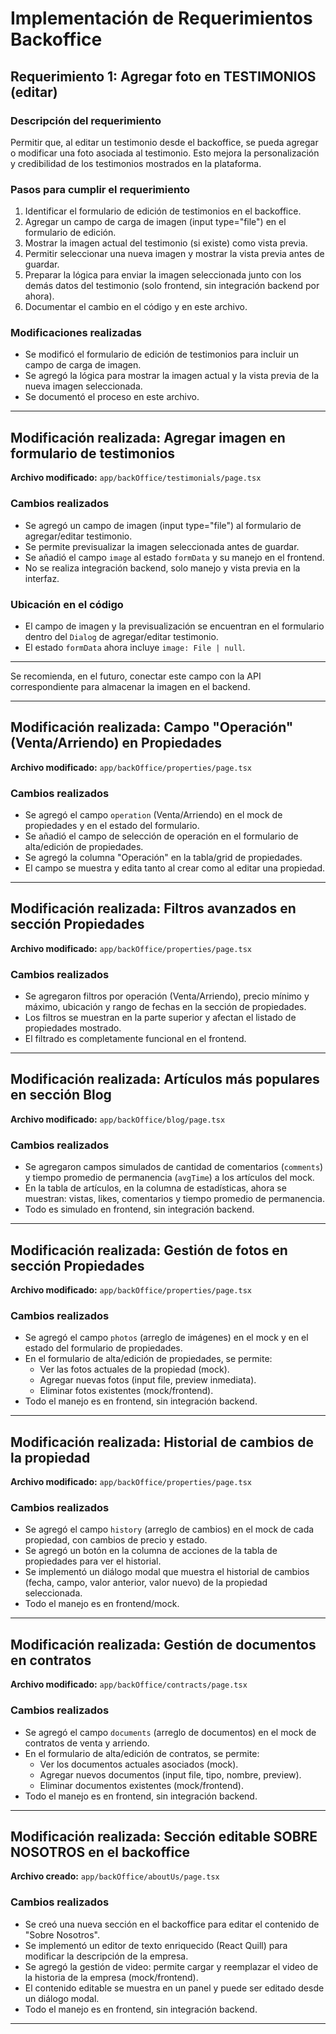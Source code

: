 # Implementación de Requerimientos Backoffice

## Requerimiento 1: Agregar foto en TESTIMONIOS (editar)

### Descripción del requerimiento
Permitir que, al editar un testimonio desde el backoffice, se pueda agregar o modificar una foto asociada al testimonio. Esto mejora la personalización y credibilidad de los testimonios mostrados en la plataforma.

### Pasos para cumplir el requerimiento
1. Identificar el formulario de edición de testimonios en el backoffice.
2. Agregar un campo de carga de imagen (input type="file") en el formulario de edición.
3. Mostrar la imagen actual del testimonio (si existe) como vista previa.
4. Permitir seleccionar una nueva imagen y mostrar la vista previa antes de guardar.
5. Preparar la lógica para enviar la imagen seleccionada junto con los demás datos del testimonio (solo frontend, sin integración backend por ahora).
6. Documentar el cambio en el código y en este archivo.

### Modificaciones realizadas
- Se modificó el formulario de edición de testimonios para incluir un campo de carga de imagen.
- Se agregó la lógica para mostrar la imagen actual y la vista previa de la nueva imagen seleccionada.
- Se documentó el proceso en este archivo.

---

## Modificación realizada: Agregar imagen en formulario de testimonios

**Archivo modificado:** `app/backOffice/testimonials/page.tsx`

### Cambios realizados
- Se agregó un campo de imagen (input type="file") al formulario de agregar/editar testimonio.
- Se permite previsualizar la imagen seleccionada antes de guardar.
- Se añadió el campo `image` al estado `formData` y su manejo en el frontend.
- No se realiza integración backend, solo manejo y vista previa en la interfaz.

### Ubicación en el código
- El campo de imagen y la previsualización se encuentran en el formulario dentro del `Dialog` de agregar/editar testimonio.
- El estado `formData` ahora incluye `image: File | null`.

---

Se recomienda, en el futuro, conectar este campo con la API correspondiente para almacenar la imagen en el backend.

---

## Modificación realizada: Campo "Operación" (Venta/Arriendo) en Propiedades

**Archivo modificado:** `app/backOffice/properties/page.tsx`

### Cambios realizados
- Se agregó el campo `operation` (Venta/Arriendo) en el mock de propiedades y en el estado del formulario.
- Se añadió el campo de selección de operación en el formulario de alta/edición de propiedades.
- Se agregó la columna "Operación" en la tabla/grid de propiedades.
- El campo se muestra y edita tanto al crear como al editar una propiedad.

---

## Modificación realizada: Filtros avanzados en sección Propiedades

**Archivo modificado:** `app/backOffice/properties/page.tsx`

### Cambios realizados
- Se agregaron filtros por operación (Venta/Arriendo), precio mínimo y máximo, ubicación y rango de fechas en la sección de propiedades.
- Los filtros se muestran en la parte superior y afectan el listado de propiedades mostrado.
- El filtrado es completamente funcional en el frontend.

---

## Modificación realizada: Artículos más populares en sección Blog

**Archivo modificado:** `app/backOffice/blog/page.tsx`

### Cambios realizados
- Se agregaron campos simulados de cantidad de comentarios (`comments`) y tiempo promedio de permanencia (`avgTime`) a los artículos del mock.
- En la tabla de artículos, en la columna de estadísticas, ahora se muestran: vistas, likes, comentarios y tiempo promedio de permanencia.
- Todo es simulado en frontend, sin integración backend.

---

## Modificación realizada: Gestión de fotos en sección Propiedades

**Archivo modificado:** `app/backOffice/properties/page.tsx`

### Cambios realizados
- Se agregó el campo `photos` (arreglo de imágenes) en el mock y en el estado del formulario de propiedades.
- En el formulario de alta/edición de propiedades, se permite:
  - Ver las fotos actuales de la propiedad (mock).
  - Agregar nuevas fotos (input file, preview inmediata).
  - Eliminar fotos existentes (mock/frontend).
- Todo el manejo es en frontend, sin integración backend.

---

## Modificación realizada: Historial de cambios de la propiedad

**Archivo modificado:** `app/backOffice/properties/page.tsx`

### Cambios realizados
- Se agregó el campo `history` (arreglo de cambios) en el mock de cada propiedad, con cambios de precio y estado.
- Se agregó un botón en la columna de acciones de la tabla de propiedades para ver el historial.
- Se implementó un diálogo modal que muestra el historial de cambios (fecha, campo, valor anterior, valor nuevo) de la propiedad seleccionada.
- Todo el manejo es en frontend/mock.

---

## Modificación realizada: Gestión de documentos en contratos

**Archivo modificado:** `app/backOffice/contracts/page.tsx`

### Cambios realizados
- Se agregó el campo `documents` (arreglo de documentos) en el mock de contratos de venta y arriendo.
- En el formulario de alta/edición de contratos, se permite:
  - Ver los documentos actuales asociados (mock).
  - Agregar nuevos documentos (input file, tipo, nombre, preview).
  - Eliminar documentos existentes (mock/frontend).
- Todo el manejo es en frontend, sin integración backend.

---

## Modificación realizada: Sección editable SOBRE NOSOTROS en el backoffice

**Archivo creado:** `app/backOffice/aboutUs/page.tsx`

### Cambios realizados
- Se creó una nueva sección en el backoffice para editar el contenido de "Sobre Nosotros".
- Se implementó un editor de texto enriquecido (React Quill) para modificar la descripción de la empresa.
- Se agregó la gestión de video: permite cargar y reemplazar el video de la historia de la empresa (mock/frontend).
- El contenido editable se muestra en un panel y puede ser editado desde un diálogo modal.
- Todo el manejo es en frontend, sin integración backend.

---
